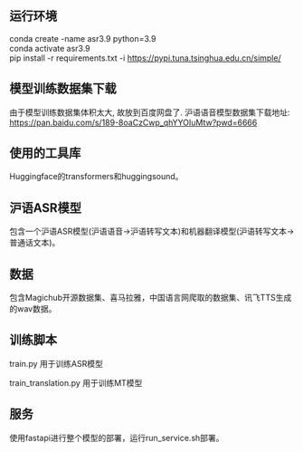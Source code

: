 ## 运行环境
conda create -name asr3.9 python=3.9<br/>
conda activate asr3.9<br/>
pip install -r requirements.txt -i https://pypi.tuna.tsinghua.edu.cn/simple/<br/>

## 模型训练数据集下载
由于模型训练数据集体积太大, 故放到百度网盘了.
沪语语音模型数据集下载地址:
https://pan.baidu.com/s/189-8oaCzCwp_qhYYOIuMtw?pwd=6666

## 使用的工具库
Huggingface的transformers和huggingsound。

## 沪语ASR模型
包含一个沪语ASR模型(沪语语音->沪语转写文本)和机器翻译模型(沪语转写文本->普通话文本)。

## 数据
包含Magichub开源数据集、喜马拉雅，中国语言网爬取的数据集、讯飞TTS生成的wav数据。

## 训练脚本
train.py 用于训练ASR模型

train_translation.py 用于训练MT模型

## 服务
使用fastapi进行整个模型的部署，运行run_service.sh部署。

